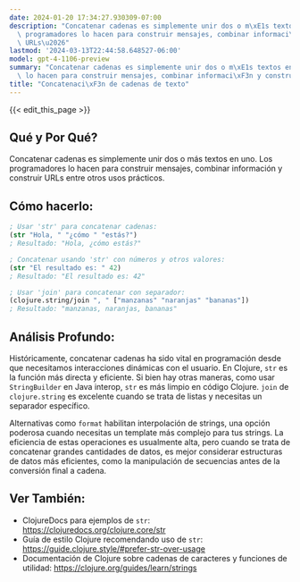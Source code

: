 ```yaml
---
date: 2024-01-20 17:34:27.930309-07:00
description: "Concatenar cadenas es simplemente unir dos o m\xE1s textos en uno. Los\
  \ programadores lo hacen para construir mensajes, combinar informaci\xF3n y construir\
  \ URLs\u2026"
lastmod: '2024-03-13T22:44:58.648527-06:00'
model: gpt-4-1106-preview
summary: "Concatenar cadenas es simplemente unir dos o m\xE1s textos en uno. Los programadores\
  \ lo hacen para construir mensajes, combinar informaci\xF3n y construir URLs\u2026"
title: "Concatenaci\xF3n de cadenas de texto"
---
```


{{< edit_this_page >}}

## Qué y Por Qué?
Concatenar cadenas es simplemente unir dos o más textos en uno. Los programadores lo hacen para construir mensajes, combinar información y construir URLs entre otros usos prácticos.

## Cómo hacerlo:
```Clojure
; Usar 'str' para concatenar cadenas:
(str "Hola, " "¿cómo " "estás?")
; Resultado: "Hola, ¿cómo estás?"

; Concatenar usando 'str' con números y otros valores:
(str "El resultado es: " 42)
; Resultado: "El resultado es: 42"

; Usar 'join' para concatenar con separador:
(clojure.string/join ", " ["manzanas" "naranjas" "bananas"])
; Resultado: "manzanas, naranjas, bananas"
```

## Análisis Profundo:
Históricamente, concatenar cadenas ha sido vital en programación desde que necesitamos interacciones dinámicas con el usuario. En Clojure, `str` es la función más directa y eficiente. Si bien hay otras maneras, como usar `StringBuilder` en Java interop, `str` es más limpio en código Clojure. `join` de `clojure.string` es excelente cuando se trata de listas y necesitas un separador específico.

Alternativas como `format` habilitan interpolación de strings, una opción poderosa cuando necesitas un template más complejo para tus strings. La eficiencia de estas operaciones es usualmente alta, pero cuando se trata de concatenar grandes cantidades de datos, es mejor considerar estructuras de datos más eficientes, como la manipulación de secuencias antes de la conversión final a cadena.

## Ver También:
- ClojureDocs para ejemplos de `str`: https://clojuredocs.org/clojure.core/str
- Guía de estilo Clojure recomendando uso de `str`: https://guide.clojure.style/#prefer-str-over-usage
- Documentación de Clojure sobre cadenas de caracteres y funciones de utilidad: https://clojure.org/guides/learn/strings
